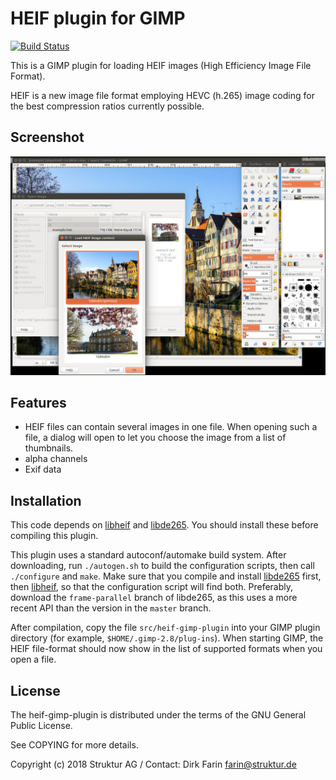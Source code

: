 # HEIF plugin for GIMP

[![Build Status](https://travis-ci.org/strukturag/heif-gimp-plugin.svg?branch=master)](https://travis-ci.org/strukturag/heif-gimp-plugin)

This is a GIMP plugin for loading HEIF images (High Efficiency Image File Format).

HEIF is a new image file format employing HEVC (h.265) image coding for the
best compression ratios currently possible.


## Screenshot

![gimp-screenshot](misc/gimp-screenshot.jpg)


## Features

* HEIF files can contain several images in one file. When opening such a file, a dialog will open to let you choose the image from a list of thumbnails.
* alpha channels
* Exif data

## Installation

This code depends on [libheif](https://github.com/strukturag/libheif)
and [libde265](https://github.com/strukturag/libde265). You should install these
before compiling this plugin.

This plugin uses a standard autoconf/automake build system.
After downloading, run `./autogen.sh` to build the configuration scripts,
then call `./configure` and `make`.
Make sure that you compile and install [libde265](https://github.com/strukturag/libde265)
first, then [libheif](https://github.com/strukturag/libheif), so that the configuration script will find both.
Preferably, download the `frame-parallel` branch of libde265, as this uses a
more recent API than the version in the `master` branch.

After compilation, copy the file `src/heif-gimp-plugin` into your GIMP plugin directory
(for example, `$HOME/.gimp-2.8/plug-ins`).
When starting GIMP, the HEIF file-format should now show in the list of supported formats when you open a file.


## License

The heif-gimp-plugin is distributed under the terms of the GNU General Public License.

See COPYING for more details.

Copyright (c) 2018 Struktur AG / Contact: Dirk Farin farin@struktur.de
